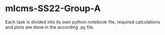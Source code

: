 # mlcms-SS22-Group-A

Each task is divided into its own python notebook file, required calculations and plots are done in the according .py file. 
